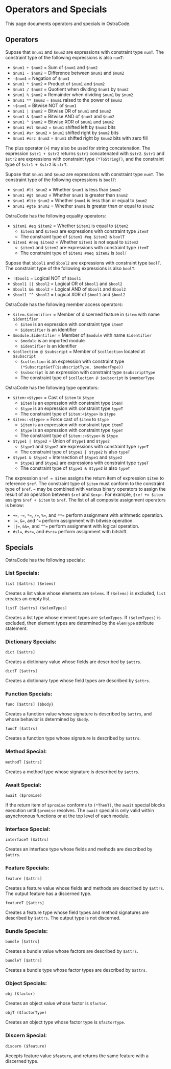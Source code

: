 
# Operators and Specials

This page documents operators and specials in OstraCode.

## Operators

Supose that `$num1` and `$num2` are expressions with constraint type `numT`. The constraint type of the following expressions is also `numT`:

* `$num1 + $num2` = Sum of `$num1` and `$num2`
* `$num1 - $num2` = Difference between `$num1` and `$num2`
* `-$num1` = Negation of `$num1`
* `$num1 * $num2` = Product of `$num1` and `$num2`
* `$num1 / $num2` = Quotient when dividing `$num1` by `$num2`
* `$num1 % $num2` = Remainder when dividing `$num1` by `$num2`
* `$num1 ** $num2` = `$num1` raised to the power of `$num2`
* `~$num1` = Bitwise NOT of `$num1`
* `$num1 | $num2` = Bitwise OR of `$num1` and `$num2`
* `$num1 & $num2` = Bitwise AND of `$num1` and `$num2`
* `$num1 ^ $num2` = Bitwise XOR of `$num1` and `$num2`
* `$num1 #sl $num2` = `$num1` shifted left by `$num2` bits
* `$num1 #sr $num2` = `$num1` shifted right by `$num2` bits
* `$num1 #srz $num2` = `$num1` shifted right by `$num2` bits with zero fill

The plus operator (`+`) may also be used for string concatenation. The expression `$str1 + $str2` returns `$str1` concatenated with `$str2`. `$str1` and `$str2` are expressions with constraint type `(*ToStringT)`, and the constraint type of `$str1 + $str2` is `strT`.

Supose that `$num1` and `$num2` are expressions with constraint type `numT`. The constraint type of the following expressions is `boolT`:

* `$num1 #lt $num2` = Whether `$num1` is less than `$num2`
* `$num1 #gt $num2` = Whether `$num1` is greater than `$num2`
* `$num1 #lte $num2` = Whether `$num1` is less than or equal to `$num2`
* `$num1 #gte $num2` = Whether `$num1` is greater than or equal to `$num2`

OstraCode has the following equality operators:

* `$item1 #eq $item2` = Whether `$item1` is equal to `$item2`
    * `$item1` and `$item2` are expressions with constraint type `itemT`
    * The constraint type of `$item1 #eq $item2` is `boolT`
* `$item1 #neq $item2` = Whether `$item1` is not equal to `$item2`
    * `$item1` and `$item2` are expressions with constraint type `itemT`
    * The constraint type of `$item1 #neq $item2` is `boolT`

Supose that `$bool1` and `$bool2` are expressions with constraint type `boolT`. The constraint type of the following expressions is also `boolT`:

* `!$bool1` = Logical NOT of `$bool1`
* `$bool1 || $bool2` = Logical OR of `$bool1` and `$bool2`
* `$bool1 && $bool2` = Logical AND of `$bool1` and `$bool2`
* `$bool1 ^^ $bool2` = Logical XOR of `$bool1` and `$bool2`

OstraCode has the following member access operators:

* `$item.$identifier` = Member of discerned feature in `$item` with name `$identifier`
    * `$item` is an expression with constraint type `itemT`
    * `$identifier` is an identifier
* `$module.$identifier` = Member of `$module` with name `$identifier`
    * `$module` is an imported module
    * `$identifier` is an identifier
* `$collection @ $subscript` = Member of `$collection` located at `$subscript`
    * `$collection` is an expression with constraint type `(*SubscriptGetT($subscriptType, $memberType))`
    * `$subscript` is an expression with constraint type `$subscriptType`
    * The constraint type of `$collection @ $subscript` is `$memberType`

OstraCode has the following type operators:

* `$item:<$type>` = Cast of `$item` to `$type`
    * `$item` is an expression with constraint type `itemT`
    * `$type` is an expression with constraint type `typeT`
    * The constraint type of `$item:<$type>` is `$type`
* `$item::<$type>` = Force cast of `$item` to `$type`
    * `$item` is an expression with constraint type `itemT`
    * `$type` is an expression with constraint type `typeT`
    * The constraint type of `$item::<$type>` is `$type`
* `$type1 | $type2` = Union of `$type1` and `$type2`
    * `$type1` and `$type2` are expressions with constraint type `typeT`
    * The constraint type of `$type1 | $type2` is also `typeT`
* `$type1 & $type2` = Intersection of `$type1` and `$type2`
    * `$type1` and `$type2` are expressions with constraint type `typeT`
    * The constraint type of `$type1 & $type2` is also `typeT`

The expression `$ref = $item` assigns the return item of expression `$item` to reference `$ref`. The constraint type of `$item` must conform to the constraint type of `$ref`. `=` may be combined with various binary operators to assign the result of an operation between `$ref` and `$expr`. For example, `$ref += $item` assigns `$ref + $item` to `$ref`. The list of all composite assignment operators is below:

* `+=`, `-=`, `*=`, `/=`, `%=`, and `**=` perform assignment with arithmetic operation.
* `|=`, `&=`, and `^=` perform assignment with bitwise operation.
* `||=`, `&&=`, and `^^=` perform assignment with logical operation.
* `#sl=`, `#sr=`, and `#srz=` perform assignment with bitshift.

## Specials

OstraCode has the following specials:

### List Specials:

```
list [$attrs] ($elems)
```

Creates a list value whose elements are `$elems`. If `($elems)` is excluded, `list` creates an empty list.

```
listT [$attrs] ($elemTypes)
```

Creates a list type whose element types are `$elemTypes`. If `($elemTypes)` is excluded, then element types are determined by the `elemType` attribute statement.

### Dictionary Specials:

```
dict [$attrs]
```

Creates a dictionary value whose fields are described by `$attrs`.

```
dictT [$attrs]
```

Creates a dictionary type whose field types are described by `$attrs`.

### Function Specials:

```
func [$attrs] {$body}
```

Creates a function value whose signature is described by `$attrs`, and whose behavior is determined by `$body`.

```
funcT [$attrs]
```

Creates a function type whose signature is described by `$attrs`.

### Method Special:

```
methodT [$attrs]
```

Creates a method type whose signature is described by `$attrs`.

### Await Special:

```
await ($promise)
```

If the return item of `$promise` conforms to `(*ThenT)`, the `await` special blocks execution until `$promise` resolves. The `await` special is only valid within asynchronous functions or at the top level of each module.

### Interface Special:

```
interfaceT [$attrs]
```

Creates an interface type whose fields and methods are described by `$attrs`.

### Feature Specials:

```
feature [$attrs]
```

Creates a feature value whose fields and methods are described by `$attrs`. The output feature has a discerned type.

```
featureT [$attrs]
```

Creates a feature type whose field types and method signatures are described by `$attrs`. The output type is not discerned.

### Bundle Specials:

```
bundle [$attrs]
```

Creates a bundle value whose factors are described by `$attrs`.

```
bundleT [$attrs]
```

Creates a bundle type whose factor types are described by `$attrs`.

### Object Specials:

```
obj ($factor)
```

Creates an object value whose factor is `$factor`.

```
objT ($factorType)
```

Creates an object type whose factor type is `$factorType`.

### Discern Special:

```
discern ($feature)
```

Accepts feature value `$feature`, and returns the same feature with a discerned type.
